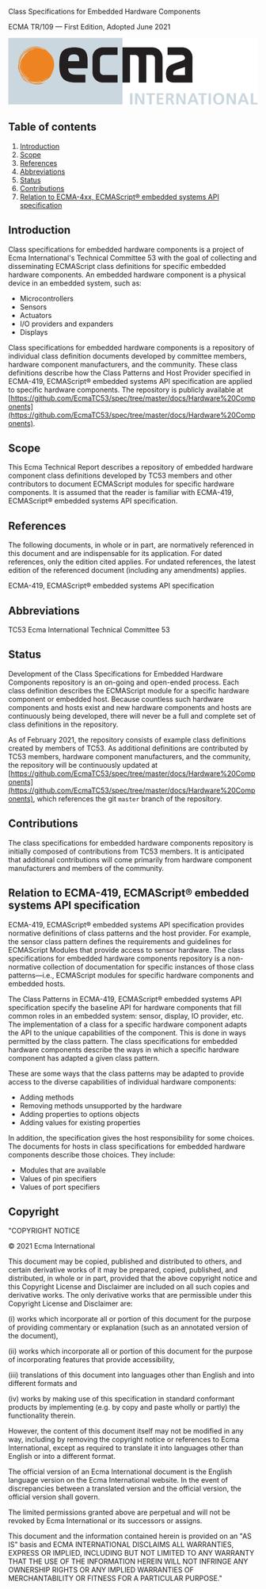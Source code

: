 <p></p>
<p id="subtitle">Class Specifications for Embedded Hardware Components</p>
<p id="title">ECMA TR/109 — First Edition, Adopted June 2021</p>

<img src="../../web/assets/ecma-logo.svg">

## Table of contents

1. [Introduction](#introduction)
2. [Scope](#scope)
3. [References](#references)
4. [Abbreviations](#abbreviations)
5. [Status](#status)
6. [Contributions](#contributions)
7. [Relation to ECMA-4xx, ECMAScript® embedded systems API specification](#relation-to-tc53)

<a id="introduction"></a>
## Introduction

Class specifications for embedded hardware components is a project of Ecma International's Technical Committee 53 with the goal of collecting and disseminating ECMAScript class definitions for specific embedded hardware components. An embedded hardware component is a physical device in an embedded system, such as:
 
 - Microcontrollers
 - Sensors
 - Actuators
 - I/O providers and expanders
 - Displays

Class specifications for embedded hardware components is a repository of individual class definition documents developed by committee members, hardware component manufacturers, and the community. These class definitions describe how the Class Patterns and Host Provider specified in ECMA-419, ECMAScript® embedded systems API specification are applied to specific hardware components. The repository is publicly available at [https://github.com/EcmaTC53/spec/tree/master/docs/Hardware%20Components](https://github.com/EcmaTC53/spec/tree/master/docs/Hardware%20Components). 

<a id="scope"></a>
## Scope

This Ecma Technical Report describes a repository of embedded hardware component class definitions developed by TC53 members and other contributors to document ECMAScript modules for specific hardware components. It is assumed that the reader is familiar with ECMA-419, ECMAScript® embedded systems API specification.

<a id="references"></a>
## References

The following documents, in whole or in part, are normatively referenced in this document and are indispensable for its application. For dated references, only the edition cited applies. For undated references, the latest edition of the referenced document (including any amendments) applies. 

ECMA-419, ECMAScript® embedded systems API specification

<a id="abbreviations"></a>
## Abbreviations
TC53        Ecma International Technical Committee 53

<a id="status"></a>
## Status

Development of the Class Specifications for Embedded Hardware Components repository is an on-going and open-ended process. Each class definition describes the ECMAScript module for a specific hardware component or embedded host. Because countless such hardware components and hosts exist and new hardware components and hosts are continuously being developed, there will never be a full and complete set of class definitions in the repository. 

As of February 2021, the repository consists of example class definitions created by members of TC53. As additional definitions are contributed by TC53 members, hardware component manufacturers, and the community, the repository will be continuously updated at [https://github.com/EcmaTC53/spec/tree/master/docs/Hardware%20Components](https://github.com/EcmaTC53/spec/tree/master/docs/Hardware%20Components), which references the git `master` branch of the repository.

<a id="contributions"></a>
## Contributions

The class specifications for embedded hardware components repository is initially composed of contributions from TC53 members. It is anticipated that additional contributions will come primarily from hardware component manufacturers and members of the community.

<a id="relation-to-tc53"></a>
## Relation to ECMA-419, ECMAScript® embedded systems API specification

ECMA-419, ECMAScript® embedded systems API specification provides normative definitions of class patterns and the host provider. For example, the sensor class pattern defines the requirements and guidelines for ECMAScript Modules that provide access to sensor hardware. The class specifications for embedded hardware components repository is a non-normative collection of documentation for specific instances of those class patterns—i.e., ECMAScript modules for specific hardware components and embedded hosts.

The Class Patterns in ECMA-419, ECMAScript® embedded systems API specification specify the baseline API for hardware components that fill common roles in an embedded system: sensor, display, IO provider, etc. The implementation of a class for a specific hardware component adapts the API to the unique capabilities of the component. This is done in ways permitted by the class pattern. The class specifications for embedded hardware components describe the ways in which a specific hardware component has adapted a given class pattern.

These are some ways that the class patterns may be adapted to provide access to the diverse capabilities of individual hardware components:

- Adding methods
- Removing methods unsupported by the hardware
- Adding properties to options objects
- Adding values for existing properties

In addition, the specification gives the host responsibility for some choices. The documents for hosts in class specifications for embedded hardware components describe those choices. They include:

- Modules that are available
- Values of pin specifiers
- Values of port specifiers

<a id="copyright"></a>
## Copyright

"COPYRIGHT NOTICE

© 2021 Ecma International

This document may be copied, published and distributed to others, and certain derivative works of it may be prepared, copied, published, and distributed, in whole or in part, provided that the above copyright notice and this Copyright License and Disclaimer are included on all such copies and derivative works. The only derivative works that are permissible under this Copyright License and Disclaimer are: 

(i)	works which incorporate all or portion of this document for the purpose of providing commentary or explanation (such as an annotated version of the document),

(ii)	works which incorporate all or portion of this document for the purpose of incorporating features that provide accessibility,

(iii)	translations of this document into languages other than English and into different formats and

(iv)	works by making use of this specification in standard conformant products by implementing (e.g. by copy and paste wholly or partly) the functionality therein.

However, the content of this document itself may not be modified in any way, including by removing the copyright notice or references to Ecma International, except as required to translate it into languages other than English or into a different format.

The official version of an Ecma International document is the English language version on the Ecma International website. In the event of discrepancies between a translated version and the official version, the official version shall govern.

The limited permissions granted above are perpetual and will not be revoked by Ecma International or its successors or assigns.

This document and the information contained herein is provided on an "AS IS" basis and ECMA INTERNATIONAL DISCLAIMS ALL WARRANTIES, EXPRESS OR IMPLIED, INCLUDING BUT NOT LIMITED TO ANY WARRANTY THAT THE USE OF THE INFORMATION HEREIN WILL NOT INFRINGE ANY OWNERSHIP RIGHTS OR ANY IMPLIED WARRANTIES OF MERCHANTABILITY OR FITNESS FOR A PARTICULAR PURPOSE."
